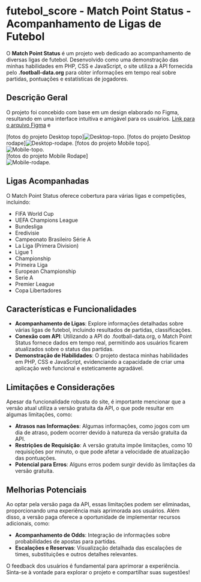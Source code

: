 
# futebol_score - Match Point Status - Acompanhamento de Ligas de Futebol

O **Match Point Status** é um projeto web dedicado ao acompanhamento de diversas ligas de futebol. Desenvolvido como uma demonstração das minhas habilidades em PHP, CSS e JavaScript, o site utiliza a API fornecida pelo **.football-data.org** para obter informações em tempo real sobre partidas, pontuações e estatísticas de jogadores.

## Descrição Geral

O projeto foi concebido com base em um design elaborado no Figma, resultando em uma interface intuitiva e amigável para os usuários.
[Link para o arquivo Figma](https://www.figma.com/file/1NLSefgZLHvRxQz5GnHWSJ/Match-Point-Stats?type=design&node-id=0%3A1&mode=dev) e

[fotos do projeto Desktop topo]![Desktop-topo](https://github.com/JonathanSantos2000/futebol_score/assets/62775506/5d68d5c0-49b1-421a-89a2-d58da4a613fa).
[fotos do projeto Desktop rodape]![Desktop-rodape](https://github.com/JonathanSantos2000/futebol_score/assets/62775506/9cf82686-5dec-4f46-8251-47c45404f7fe).
[fotos do projeto Mobile topo].<br>
![Mobile-topo](https://github.com/JonathanSantos2000/futebol_score/assets/62775506/fa25165b-2992-46ce-b99e-9a0ba7518fbd).<br>
[fotos do projeto Mobile Rodape]<br>
![Mobile-rodape](https://github.com/JonathanSantos2000/futebol_score/assets/62775506/20b08c97-4ee7-461f-bc01-4f35faf94e10).

## Ligas Acompanhadas

O Match Point Status oferece cobertura para várias ligas e competições, incluindo:

- FIFA World Cup
- UEFA Champions League
- Bundesliga
- Eredivisie
- Campeonato Brasileiro Série A
- La Liga (Primera Division)
- Ligue 1
- Championship
- Primeira Liga
- European Championship
- Serie A
- Premier League
- Copa Libertadores

## Características e Funcionalidades

- **Acompanhamento de Ligas**: Explore informações detalhadas sobre várias ligas de futebol, incluindo resultados de partidas, classificações.
- **Conexão com API**: Utilizando a API do .football-data.org, o Match Point Status fornece dados em tempo real, permitindo aos usuários ficarem atualizados sobre o status das partidas.
- **Demonstração de Habilidades**: O projeto destaca minhas habilidades em PHP, CSS e JavaScript, evidenciando a capacidade de criar uma aplicação web funcional e esteticamente agradável.

## Limitações e Considerações

Apesar da funcionalidade robusta do site, é importante mencionar que a versão atual utiliza a versão gratuita da API, o que pode resultar em algumas limitações, como:

- **Atrasos nas Informações**: Algumas informações, como jogos com um dia de atraso, podem ocorrer devido à natureza da versão gratuita da API.
- **Restrições de Requisição**: A versão gratuita impõe limitações, como 10 requisições por minuto, o que pode afetar a velocidade de atualização das pontuações.
- **Potencial para Erros**: Alguns erros podem surgir devido às limitações da versão gratuita.

## Melhorias Potenciais

Ao optar pela versão paga da API, essas limitações podem ser eliminadas, proporcionando uma experiência mais aprimorada aos usuários. Além disso, a versão paga oferece a oportunidade de implementar recursos adicionais, como:

- **Acompanhamento de Odds**: Integração de informações sobre probabilidades de apostas para partidas.
- **Escalações e Reservas**: Visualização detalhada das escalações de times, substituições e outros detalhes relevantes.

O feedback dos usuários é fundamental para aprimorar a experiência. Sinta-se à vontade para explorar o projeto e compartilhar suas sugestões!
